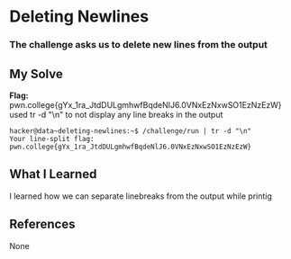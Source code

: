 # Deleting Newlines
### The challenge asks us to delete new lines from the output


## My Solve
**Flag:** pwn.college{gYx_1ra_JtdDULgmhwfBqdeNlJ6.0VNxEzNxwSO1EzNzEzW}
used tr -d "\n" to not display any line breaks in the output


```
hacker@data~deleting-newlines:~$ /challenge/run | tr -d "\n"
Your line-split flag: pwn.college{gYx_1ra_JtdDULgmhwfBqdeNlJ6.0VNxEzNxwSO1EzNzEzW}
```

## What I Learned
I learned how we can separate linebreaks from the output while printig

## References
None